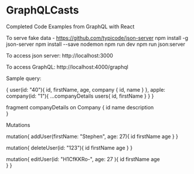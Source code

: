 # GraphQLCasts
Completed Code Examples from GraphQL with React


To serve fake data - https://github.com/typicode/json-server
npm install -g json-server
npm install --save nodemon
npm run dev
npm run json:server

To access json server:
http://localhost:3000

To access GraphQL:
http://localhost:4000/graphql


Sample query:

{
  user(id: "40"){
    id,
    firstName,
    age,
    company {
      id,
      name
    }
  },
  apple: company(id: "1"){
    ...companyDetails
    users{
      id,
      firstName
    }
  }
}

fragment companyDetails on Company {
  id
  name
  description  
}



Mutations

mutation{
  addUser(firstName: "Stephen", age: 27){
    id
    firstName
    age
  }
}

mutation{
  deleteUser(id: "123"){
    id
    firstName
    age
  }
}

mutation{
  editUser(id: "H1CfKKRo-", age: 27 ){
    id
    firstName
    age    
  }
}
